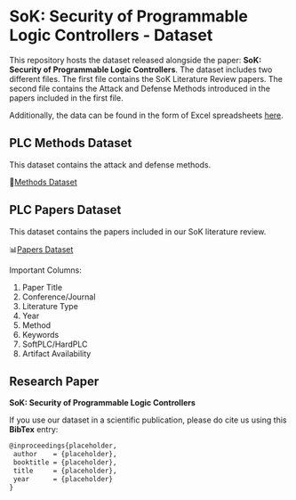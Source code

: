 # SoK: Security of Programmable Logic Controllers - Dataset

This repository hosts the dataset released alongside the paper: **SoK: Security of Programmable Logic Controllers**.
The dataset includes two different files. The first file contains the SoK Literature Review papers. The second file contains the Attack and Defense Methods introduced in the papers included in the first file.

Additionally, the data can be found in the form of Excel spreadsheets [here](xlsx/).

## PLC Methods Dataset

This dataset contains the attack and defense methods.

:bow_and_arrow:[Methods Dataset](csv/Attacks.csv)

## PLC Papers Dataset

This dataset contains the papers included in our SoK literature review.

:bar_chart:[Papers Dataset](csv/dataset_papers.csv)

Important Columns:

1. Paper Title
2. Conference/Journal
3. Literature Type
4. Year
5. Method
6. Keywords
7. SoftPLC/HardPLC
8. Artifact Availability

## Research Paper

**SoK: Security of Programmable Logic Controllers** 

If you use our dataset in a scientific publication, please do cite us using this **BibTex** entry:
``` tex
@inproceedings{placeholder,
 author    = {placeholder},
 booktitle = {placeholder},
 title     = {placeholder},
 year      = {placeholder}
}
```